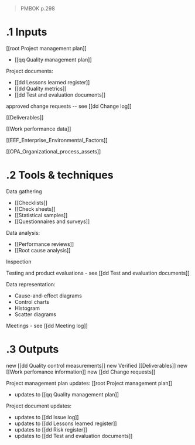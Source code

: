 > PMBOK p.298
# .1 Inputs

[[root Project management plan]]
* [[qq Quality management plan]]

Project documents:
* [[dd Lessons learned register]]
* [[dd Quality metrics]]
* [[dd Test and evaluation documents]]

approved change requests -- see [[dd Change log]]

[[Deliverables]]

[[Work performance data]]

[[EEF_Enterprise_Environmental_Factors]]

[[OPA_Organizational_process_assets]]

# .2 Tools & techniques
Data gathering
* [[Checklists]]
* [[Check sheets]]
* [[Statistical samples]]
* [[Questionnaires and surveys]]

Data analysis:
* [[Performance reviews]]
* [[Root cause analysis]]

Inspection

Testing and product evaluations - see [[dd Test and evaluation documents]]

Data representation:
* Cause-and-effect diagrams
* Control charts
* Histogram
* Scatter diagrams

Meetings - see [[dd Meeting log]]

# .3 Outputs
new [[dd Quality control measurements]]
new Verified [[Deliverables]]
new [[Work perfomance information]]
new [[dd Change requests]]

Project management plan updates: [[root Project management plan]]
* updates to [[qq Quality management plan]]

Project document updates:
* updates to [[dd Issue log]]
* updates to [[dd Lessons learned register]]
* updates to [[dd Risk register]]
* updates to [[dd Test and evaluation documents]]


